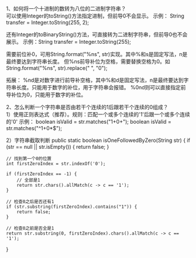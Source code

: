 1、如何将一个十进制的数转为八位的二进制字符串？<br>
可以使用Integer的toString()方法指定进制，但前导0不会显示。
示例： String transfer = Integer.toString(255, 2);

还有Integer的toBinaryString()方法，可直接转为二进制字符串，但前导0也不会展示。
示例：String transfer = Integer.toString(255);

需要前位补0，可用String.format("%ns", str)实现。其中%和s是固定写法，n是最终要达到字符串长度。
但%ns前导补位为空格，需要替换空格为0。如String.format("%ns", str).replace(" ", "0");

拓展：
%nd是对数字进行前导补空格，其中%和d是固定写法，n是最终要达到字符串长度。只能用于数字的补位，用于字符串会报错。
%0nd则可以直接指定前导补位为0，只能用于数字的补位。

2、怎么判断一个字符串是否由若干个连续的1后跟若干个连续的0组成？<br>
1）使用正则表达式（推荐）。规则：匹配一个或多个连续的'1'后跟一个或多个连续的'0'
示例：
boolean isValid = str.matches("1+0+");
boolean isValid = str.matches("^1+0*$");

2）字符串截取判断
public static boolean isOneFollowedByZero(String str) {
    if (str == null || str.isEmpty()) {
        return false;
    }

    // 找到第一个0的位置
    int firstZeroIndex = str.indexOf('0');
    
    if (firstZeroIndex == -1) {
        // 全部是1
        return str.chars().allMatch(c -> c == '1');
    }
    
    // 检查0之后是否还有1
    if (str.substring(firstZeroIndex).contains("1")) {
        return false;
    }
    
    // 检查0之前是否全是1
    return str.substring(0, firstZeroIndex).chars().allMatch(c -> c == '1');
}
